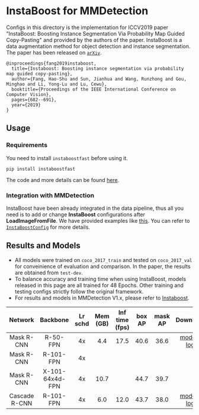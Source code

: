 # InstaBoost for MMDetection

Configs in this directory is the implementation for ICCV2019 paper "InstaBoost: Boosting Instance Segmentation Via Probability Map Guided Copy-Pasting" and provided by the authors of the paper. InstaBoost is a data augmentation method for object detection and instance segmentation. The paper has been released on [`arXiv`](https://arxiv.org/abs/1908.07801).

```
@inproceedings{fang2019instaboost,
  title={Instaboost: Boosting instance segmentation via probability map guided copy-pasting},
  author={Fang, Hao-Shu and Sun, Jianhua and Wang, Runzhong and Gou, Minghao and Li, Yong-Lu and Lu, Cewu},
  booktitle={Proceedings of the IEEE International Conference on Computer Vision},
  pages={682--691},
  year={2019}
}
```

## Usage

### Requirements

You need to install `instaboostfast` before using it.

```
pip install instaboostfast
```

The code and more details can be found [here](https://github.com/GothicAi/Instaboost).

### Integration with MMDetection

InstaBoost have been already integrated in the data pipeline, thus all you need is to add or change **InstaBoost** configurations after **LoadImageFromFile**. We have provided examples like [this](mask_rcnn_r50_fpn_instaboost_4x#L121). You can refer to [`InstaBoostConfig`](https://github.com/GothicAi/InstaBoost-pypi#instaboostconfig) for more details.

## Results and Models

 - All models were trained on `coco_2017_train` and tested on `coco_2017_val` for conveinience of evaluation and comparison. In the paper, the results are obtained from `test-dev`.
 - To balance accuracy and training time when using InstaBoost, models released in this page are all trained for 48 Epochs. Other training and testing configs strictly follow the original framework.
 - For results and models in MMDetection V1.x, please refer to [Instaboost](https://github.com/GothicAi/Instaboost).


|     Network     |       Backbone       | Lr schd | Mem (GB) | Inf time (fps) | box AP  | mask AP |      Download       |
| :-------------: |      :--------:      | :-----: | :------: | :------------: | :------:| :-----: | :-----------------: |
|    Mask R-CNN   |       R-50-FPN       |   4x    | 4.4      | 17.5           | 40.6    | 36.6    | [model](https://open-mmlab.s3.ap-northeast-2.amazonaws.com/mmdetection/v2.0/instaboost/mask_rcnn_r50_fpn_instaboost_4x_coco/mask_rcnn_r50_fpn_instaboost_4x_coco_20200307-d025f83a.pth) &#124; [log](https://open-mmlab.s3.ap-northeast-2.amazonaws.com/mmdetection/v2.0/instaboost/mask_rcnn_r50_fpn_instaboost_4x_coco/mask_rcnn_r50_fpn_instaboost_4x_coco_20200307_223635.log.json) |
|    Mask R-CNN   |      R-101-FPN       |   4x    |          |                |         |         | |
|    Mask R-CNN   |   X-101-64x4d-FPN    |   4x    | 10.7     |                | 44.7    | 39.7    | |
|  Cascade R-CNN  |       R-101-FPN      |   4x    | 6.0      | 12.0            | 43.7    | 38.0    | [model](https://open-mmlab.s3.ap-northeast-2.amazonaws.com/mmdetection/v2.0/instaboost/cascade_mask_rcnn_r50_fpn_instaboost_4x_coco/cascade_mask_rcnn_r50_fpn_instaboost_4x_coco_20200307-c19d98d9.pth) &#124; [log](https://open-mmlab.s3.ap-northeast-2.amazonaws.com/mmdetection/v2.0/instaboost/cascade_mask_rcnn_r50_fpn_instaboost_4x_coco/cascade_mask_rcnn_r50_fpn_instaboost_4x_coco_20200307_223646.log.json) |
